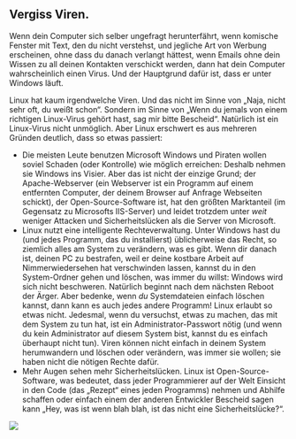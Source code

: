 <?php require("../../entete.php"); ?> <?php require("../../base.php"); ?>

<div id="corps">

<h2>Vergiss Viren.</h2>

<p>Wenn dein Computer sich selber ungefragt herunterf&auml;hrt, wenn komische Fenster mit Text, den du nicht verstehst, und jegliche Art von Werbung erscheinen, ohne dass du danach verlangt h&auml;ttest, wenn Emails ohne dein Wissen zu all deinen Kontakten verschickt werden, dann hat dein Computer wahrscheinlich einen Virus. Und der Hauptgrund dafür ist, dass er unter Windows läuft.</p>

<p>Linux hat kaum irgendwelche Viren. Und das nicht im Sinne von „Naja, nicht sehr oft, du weißt schon“. Sondern im Sinne von „Wenn du jemals von einem richtigen Linux-Virus geh&ouml;rt hast, sag mir bitte Bescheid“. Nat&uuml;rlich ist ein Linux-Virus nicht unm&ouml;glich. Aber Linux erschwert es aus mehreren Gr&uuml;nden deutlich, dass so etwas passiert:</p>

<ul>

<li>Die meisten Leute benutzen Microsoft Windows und Piraten wollen soviel Schaden (oder Kontrolle) wie m&ouml;glich erreichen: Deshalb nehmen sie Windows ins Visier. Aber das ist nicht der einzige Grund; der Apache-Webserver (ein Webserver ist ein Programm auf einem entfernten Computer, der deinem Browser auf Anfrage Webseiten schickt), der Open-Source-Software ist, hat den gr&ouml;&szlig;ten Marktanteil (im Gegensatz zu Microsofts IIS-Server) und leidet trotzdem unter <i>weit</i> weniger Attacken und Sicherheitsl&uuml;cken als die Server von Microsoft.</li>

<li>Linux nutzt eine intelligente Rechteverwaltung. Unter Windows hast du (und jedes Programm, das du installierst) &uuml;blicherweise das Recht, so ziemlich alles am System zu ver&auml;ndern, was es gibt. Wenn dir danach ist, deinen PC zu bestrafen, weil er deine kostbare Arbeit auf Nimmerwiedersehen hat verschwinden lassen, kannst du in den System-Ordner gehen und l&ouml;schen, was immer du willst: Windows wird sich nicht beschweren. Nat&uuml;rlich beginnt nach dem n&auml;chsten Reboot der Ärger. Aber bedenke, wenn <i>du</i> Systemdateien einfach l&ouml;schen kannst, dann kann es auch jedes andere Programm! Linux erlaubt so etwas nicht. Jedesmal, wenn du versuchst, etwas zu machen, das mit dem System zu tun hat, ist ein Administrator-Passwort n&ouml;tig (und wenn du kein Administrator auf diesem System bist, kannst du es einfach &uuml;berhaupt nicht tun). Viren k&ouml;nnen nicht einfach in deinem System herumwandern und l&ouml;schen oder ver&auml;ndern, was immer sie wollen; sie haben nicht die n&ouml;tigen Rechte daf&uuml;r.</li>

<li>Mehr Augen sehen mehr Sicherheitsl&uuml;cken. Linux ist Open-Source-Software, was bedeutet, dass jeder Programmierer auf der Welt Einsicht in den Code (das „Rezept“ eines jeden Programms) nehmen und Abhilfe schaffen oder einfach einem der anderen Entwickler Bescheid sagen kann „Hey, was ist wenn blah blah, ist das nicht eine Sicherheitsl&uuml;cke?“.</li>

</ul>

<img src="Images/viruses_thumb.png" />

</div>


